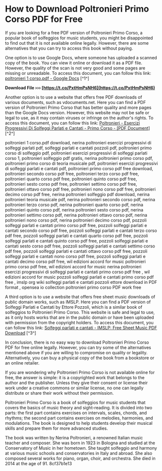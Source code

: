 # How to Download Poltronieri Primo Corso PDF for Free
 
If you are looking for a free PDF version of Poltronieri Primo Corso, a popular book of solfeggios for music students, you might be disappointed to find out that it is not available online legally. However, there are some alternatives that you can try to access this book without paying.
 
One option is to use Google Docs, where someone has uploaded a scanned copy of the book. You can view it online or download it as a PDF file. However, the quality of the scan is not very good and some pages are missing or unreadable. To access this document, you can follow this link: [poltronieri 1 corso.pdf - Google Docs](https://docs.google.com/viewer?a=v&pid=sites&srcid=ZGVmYXVsdGRvbWFpbnxjb3JzaW11c2ljYXZhbHBhbnRlbmF8Z3g6NjIzY2ZhOWJmN2I0MjNiOQ) [^1^]
 
**Download File ››› [https://t.co/PxtHmPsNH6](https://t.co/PxtHmPsNH6)**


 
Another option is to use a website that offers free PDF downloads of various documents, such as vdocuments.net. Here you can find a PDF version of Poltronieri Primo Corso that has better quality and more pages than the Google Docs version. However, this website may not be safe or legal to use, as it may contain viruses or infringe on the author's rights. To access this document, you can follow this link: [Poltronieri - Esercizi Progressivi Di Solfeggi Parlati e Cantati - Primo Corso - \[PDF Document\]](https://vdocuments.net/poltronieri-esercizi-progressivi-di-solfeggi-parlati-e-cantati-primo-corso.html) [^2^]
 
poltronieri 1 corso.pdf download,  nerina poltronieri esercizi progressivi di solfeggi parlati pdf,  solfeggi parlati e cantati pozzoli pdf,  poltronieri primo corso di solfeggio pdf,  poltronieri esercizi progressivi di solfeggi parlati corso 1,  poltronieri solfeggio pdf gratis,  nerina poltronieri primo corso pdf,  poltronieri primo corso di teoria musicale pdf,  poltronieri esercizi progressivi di solfeggi parlati e cantati pdf,  poltronieri primo corso pdf free download,  poltronieri secondo corso pdf free,  poltronieri terzo corso pdf free,  poltronieri quarto corso pdf free,  poltronieri quinto corso pdf free,  poltronieri sesto corso pdf free,  poltronieri settimo corso pdf free,  poltronieri ottavo corso pdf free,  poltronieri nono corso pdf free,  poltronieri decimo corso pdf free,  nerina poltronieri solfeggio pdf download,  nerina poltronieri teoria musicale pdf,  nerina poltronieri secondo corso pdf,  nerina poltronieri terzo corso pdf,  nerina poltronieri quarto corso pdf,  nerina poltronieri quinto corso pdf,  nerina poltronieri sesto corso pdf,  nerina poltronieri settimo corso pdf,  nerina poltronieri ottavo corso pdf,  nerina poltronieri nono corso pdf,  nerina poltronieri decimo corso pdf,  pozzoli solfeggi parlati e cantati primo corso pdf free,  pozzoli solfeggi parlati e cantati secondo corso pdf free,  pozzoli solfeggi parlati e cantati terzo corso pdf free,  pozzoli solfeggi parlati e cantati quarto corso pdf free,  pozzoli solfeggi parlati e cantati quinto corso pdf free,  pozzoli solfeggi parlati e cantati sesto corso pdf free,  pozzoli solfeggi parlati e cantati settimo corso pdf free,  pozzoli solfeggi parlati e cantati ottavo corso pdf free,  pozzoli solfeggi parlati e cantati nono corso pdf free,  pozzoli solfeggi parlati e cantati decimo corso pdf free,  wil edizioni accord for music poltronieri primo corso pdf free,  wil edizioni accord for music nerina poltronieri esercizi progressivi di solfeggi parlati e cantati primo corso pdf free ,  wil edizioni accord for music pozzoli solfeggi parlati e cantati primo corso pdf free ,  imslp org wiki solfeggi parlati e cantati pozzoli ettore download in PDF format ,  opensea io collection poltronieri primo corso PDF work free
 
A third option is to use a website that offers free sheet music downloads of public domain works, such as IMSLP. Here you can find a PDF version of Solfeggi Parlati e Cantati by Ettore Pozzoli, which is a similar book of solfeggios to Poltronieri Primo Corso. This website is safe and legal to use, as it only hosts works that are in the public domain or have been uploaded with permission from the copyright holders. To access this document, you can follow this link: [Solfeggi parlati e cantati - IMSLP: Free Sheet Music PDF Download](https://imslp.org/wiki/Solfeggi_parlati_e_cantati_%28Pozzoli,_Ettore%29) [^3^]
 
In conclusion, there is no easy way to download Poltronieri Primo Corso PDF for free online legally. However, you can try some of the alternatives mentioned above if you are willing to compromise on quality or legality. Alternatively, you can buy a physical copy of the book from a bookstore or an online retailer.
  
If you are wondering why Poltronieri Primo Corso is not available online for free, the answer is simple: it is a copyrighted work that belongs to the author and the publisher. Unless they give their consent or license their work under a creative commons or similar license, no one can legally distribute or share their work without their permission.
 
Poltronieri Primo Corso is a book of solfeggios for music students that covers the basics of music theory and sight-reading. It is divided into two parts: the first part contains exercises on intervals, scales, chords, and rhythms; the second part contains exercises on melodies, harmonies, and modulations. The book is designed to help students develop their musical skills and prepare them for more advanced studies.
 
The book was written by Nerina Poltronieri, a renowned Italian music teacher and composer. She was born in 1923 in Bologna and studied at the Conservatory of Music in her hometown. She taught solfeggio and harmony at various music schools and conservatories in Italy and abroad. She also composed several works for piano, organ, choir, and orchestra. She died in 2014 at the age of 91.
 8cf37b1e13
 

